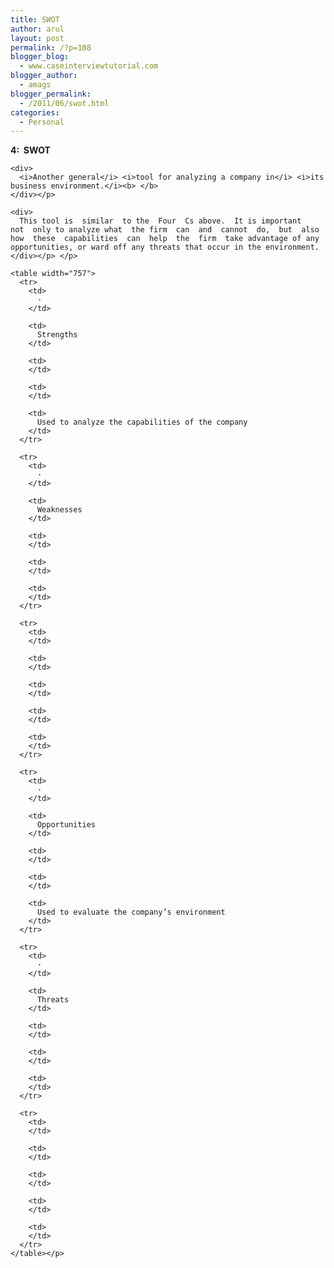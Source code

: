 ```yaml
---
title: SWOT
author: arul
layout: post
permalink: /?p=108
blogger_blog:
  - www.caseinterviewtutorial.com
blogger_author:
  - amags
blogger_permalink:
  - /2011/06/swot.html
categories:
  - Personal
---
```

<div>
  <div>
    <div>
      <b>4:  SWOT</b><i>  </i>
    </div>
    
    <div>
      <i>Another general</i> <i>tool for analyzing a company in</i> <i>its business environment.</i><b> </b>
    </div></p> 
    
    <div>
      This tool is  similar  to the  Four  Cs above.  It is important  not  only to analyze what  the firm  can  and  cannot  do,  but  also  how  these  capabilities  can  help  the  firm  take advantage of any opportunities, or ward off any threats that occur in the environment.
    </div></p> </p> 
    
    <table width="757">
      <tr>
        <td>
          ·
        </td>
        
        <td>
          Strengths
        </td>
        
        <td>
        </td>
        
        <td>
        </td>
        
        <td>
          Used to analyze the capabilities of the company
        </td>
      </tr>
      
      <tr>
        <td>
          ·
        </td>
        
        <td>
          Weaknesses
        </td>
        
        <td>
        </td>
        
        <td>
        </td>
        
        <td>
        </td>
      </tr>
      
      <tr>
        <td>
        </td>
        
        <td>
        </td>
        
        <td>
        </td>
        
        <td>
        </td>
        
        <td>
        </td>
      </tr>
      
      <tr>
        <td>
          ·
        </td>
        
        <td>
          Opportunities
        </td>
        
        <td>
        </td>
        
        <td>
        </td>
        
        <td>
          Used to evaluate the company’s environment
        </td>
      </tr>
      
      <tr>
        <td>
          ·
        </td>
        
        <td>
          Threats
        </td>
        
        <td>
        </td>
        
        <td>
        </td>
        
        <td>
        </td>
      </tr>
      
      <tr>
        <td>
        </td>
        
        <td>
        </td>
        
        <td>
        </td>
        
        <td>
        </td>
        
        <td>
        </td>
      </tr>
    </table></p>
  </div>
</div>